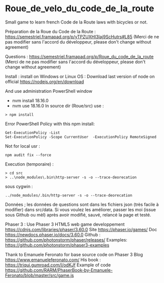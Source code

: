 # Roue_de_velo_du_code_de_la_route
Small game to learn french Code de la Route laws with bicycles or not.

Préparation de la Roue du Code de la Route :
https://semestriel.framapad.org/p/yTPZUXHI3Iaj9ScHutrs#L85
(Merci de ne pas modifier sans l'accord du développeur, please don't change without agreement)

Questions :
https://semestriel.framapad.org/p/Roue_du_code_de_la_route
(Merci de ne pas modifier sans l'accord du développeur, please don't change without agreement)

Install :
install on Windows or Linux OS :
Download last version of node on official
	 https://nodejs.org/en/download

And use administration PowerShell window
* nvm install 18.16.0
* nvm use 18.16.0
In source dir (Roue/src) use :
```
> npm install
```

Error PowerShell Policy with this npm install:
```
Get-ExecutionPolicy -List
Set-ExecutionPolicy -Scope CurrentUser  -ExecutionPolicy RemoteSigned
```

Not for local usr :
```
npm audit fix --force
```

Execution (temporaire) :
```
> cd src
> ..\node_modules\.bin\http-server -s -o --trace-deorecation
```
sous cygwin :
```
../node_modules/.bin/http-server -s -o --trace-deorecation
```

Données ; les données de questions sont dans les fichiers json (très facile à modifier) dans src/data.
Si vous voulez les améliorer, passer les moi (issue sous Github ou mèl) après avoir modifié, sauvé, relancé la page et testé.


Phaser 3 :
Use Phaser 3 HTML5 web game developpement
    https://cdnjs.com/libraries/phaser/3.60.0
Site
	https://phaser.io/games/
Doc
	https://newdocs.phaser.io/docs/3.60.0
Github :
       https://github.com/photonstorm/phaser/releases/
Examples:
	https://github.com/photonstorm/phaser3-examples

Thank to Emanuele Feronato for base source code on Phaser 3
Blog
	https://www.emanueleferonato.com/
His book :
    https://triqui.gumroad.com/l/odKJf
Example of code
https://github.com/RARM/PhaserBook-by-Emanuele-Feronato/blob/master/src/game.js

